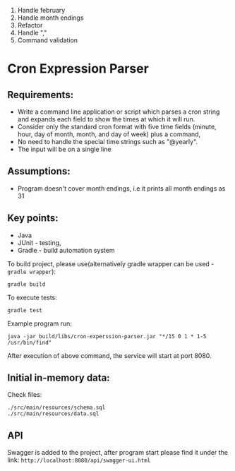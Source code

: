 1. Handle february
2. Handle month endings
3. Refactor
4. Handle ","
5. Command validation


# Cron Expression Parser

## Requirements:
- Write a command line application or script which parses a cron string and expands each field
  to show the times at which it will run. 
- Consider only the standard cron format with five time fields (minute, hour, day of
  month, month, and day of week) plus a command, 
- No need to handle the special time strings such as "@yearly". 
- The input will be on a single line

## Assumptions:
- Program doesn't cover month endings, i.e it prints all month endings as 31



## Key points:
- Java
- JUnit - testing,
- Gradle - build automation system


To build project, please use(alternatively gradle wrapper can be used - ```gradle wrapper```):
```
gradle build
```

To execute tests:
```
gradle test
```

Example program run:
```
java -jar build/libs/cron-experssion-parser.jar "*/15 0 1 * 1-5 /usr/bin/find" 
```

After execution of above command, the service will start at port 8080.

## Initial in-memory data:

Check files:
```
./src/main/resources/schema.sql
./src/main/resources/data.sql
```

## API
Swagger is added to the project, after program start please find it under the link:
```http://localhost:8080/api/swagger-ui.html```
